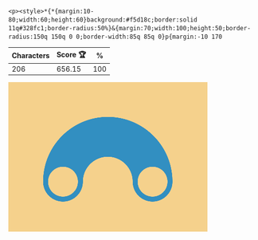 `<p><style>*{*{margin:10-80;width:60;height:60}background:#f5d18c;border:solid 11q#328fc1;border-radius:50%}&{margin:70;width:100;height:50;border-radius:150q 150q 0 0;border-width:85q 85q 0}p{margin:-10 170`

| Characters | Score 🏆 | %   |
| ---------- | -------- | --- |
| 206        | 656.15   | 100 |

![](/2024/sep2024/14/20240914.png)
